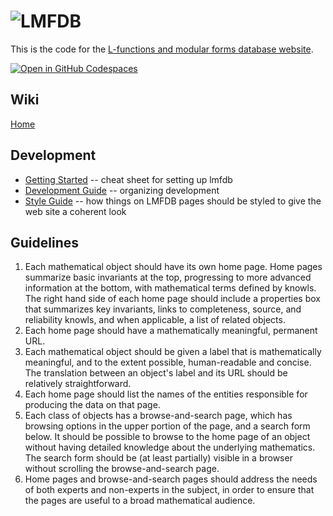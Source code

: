 ![LMFDB][logo]
==============

This is the code for the 
[L-functions and modular forms database website](https://www.lmfdb.org/).

[![Open in GitHub Codespaces](https://github.com/codespaces/badge.svg)](https://github.com/codespaces/new?hide_repo_select=true&ref=main&repo=7166369&skip_quickstart=true)

Wiki
----

[Home](https://github.com/LMFDB/lmfdb/wiki)

Development
-----------

* [Getting Started](https://github.com/LMFDB/lmfdb/blob/main/GettingStarted.md) -- cheat sheet for setting up lmfdb
* [Development Guide](https://github.com/LMFDB/lmfdb/blob/main/Development.md) -- organizing development
* [Style Guide](https://github.com/LMFDB/lmfdb/blob/main/StyleGuide.md) -- how things on LMFDB pages should be styled to give the web site a coherent look

Guidelines
----------

1. Each mathematical object should have its own home page.  Home pages
summarize basic invariants at the top, progressing to more advanced
information at the bottom, with mathematical terms defined by knowls.
The right hand side of each home page should include a properties box
that summarizes key invariants, links to completeness, source, and
reliability knowls, and when applicable, a list of related objects.
2. Each home page should have a mathematically meaningful, permanent URL.
3. Each mathematical object should be given a label that is mathematically
meaningful, and to the extent possible, human-readable and concise.
The translation between an object's label and its URL should be
relatively straightforward.
4. Each home page should list the names of the entities responsible
for producing the data on that page.
5. Each class of objects has a browse-and-search page, which has
browsing options in the upper portion of the page, and a search form
below.  It should be possible to browse to the home page of an
object without having detailed knowledge about the underlying
mathematics.  The search form should be (at least partially) visible
in a browser without scrolling the browse-and-search page.
6. Home pages and browse-and-search pages should address the needs
of both experts and non-experts in the subject, in order to ensure
that the pages are useful to a broad mathematical audience.

[logo]: https://github.com/LMFDB/lmfdb/raw/main/lmfdb/static/images/lmfdb-logo.png "LMFDB"

